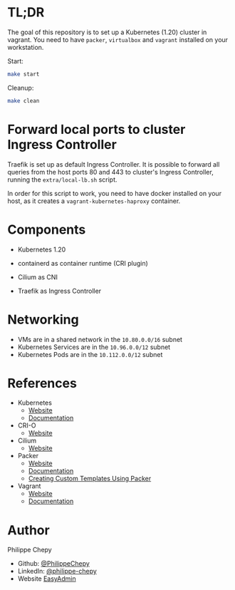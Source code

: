 # TL;DR

The goal of this repository is to set up a Kubernetes (1.20) cluster in vagrant.
You need to have `packer`, `virtualbox` and `vagrant` installed on your workstation.

Start:

```bash
make start
```

Cleanup:

```bash
make clean
```

# Forward local ports to cluster Ingress Controller

Traefik is set up as default Ingress Controller.
It is possible to forward all queries from the host ports 80 and 443 to cluster's Ingress Controller, running the `extra/local-lb.sh` script.

In order for this script to work, you need to have docker installed on your host, as it creates a `vagrant-kubernetes-haproxy` container.

# Components

- Kubernetes 1.20
- containerd as container runtime (CRI plugin)
- Cilium as CNI

- Traefik as Ingress Controller

# Networking

- VMs are in a shared network in the `10.80.0.0/16` subnet
- Kubernetes Services are in the `10.96.0.0/12` subnet
- Kubernetes Pods are in the `10.112.0.0/12` subnet

# References

* Kubernetes
  * [Website](https://kubernetes.io)
  * [Documentation](https://kubernetes.io/docs/home/)
* CRI-O
  * [Website](https://cri-o.io)
* Cilium
  * [Website](https://cilium.io)
* Packer
  * [Website](https://www.packer.io)
  * [Documentation](https://www.packer.io/docs)
  * [Creating Custom Templates Using Packer](https://www.exoscale.com/syslog/creating-custom-templates-using-packer/)
* Vagrant
  * [Website](https://www.vagrantup.com)
  * [Documentation](https://www.vagrantup.com/docs)

# Author

Philippe Chepy

* Github: [@PhilippeChepy](https://github.com/PhilippeChepy)
* LinkedIn: [@philippe-chepy](https://www.linkedin.com/in/philippe-chepy/)
* Website [EasyAdmin](https://easyadmin.tech)
